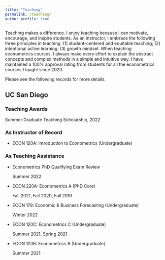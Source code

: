 ```yaml
---
title: "Teaching"
permalink: /teaching/
author_profile: true
---
```


Teaching makes a difference. I enjoy teaching because I can motivate, encourage, and inspire students. As an instructor, I embrace the following three principles in teaching: (1) student-centered and equitable teaching; (2) intentional active learning; (3) growth mindset. When teaching econometrics courses, I always make every effort to explain the abstract concepts and complex methods in a simple and intuitive way. I have maintained a 100% approval rating from students for all the econometrics courses I taught since 2020.

Please see the following records for more details.

## UC San Diego

### Teaching Awards

  Summer Graduate Teaching Scholarship, 2022

### As Instructor of Record

- ECON 120A: Introduction to Econometrics (Undergraduate)

### As Teaching Assistance

- Econometrics PhD Qualifying Exam Review

  Summer 2022

- ECON 220A: Econometrics A (PhD Core)

  Fall 2021, Fall 2020, Fall 2019

- ECON 178: Economic & Business Forecasting (Undergraduate)

  Winter 2022

- ECON 120C: Econometrics C (Undergraduate)

  Summer 2021, Spring 2021

- ECON 120B: Econometrics B (Undergraduate)

  Summer 2021



    


